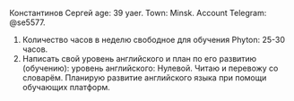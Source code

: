 Константинов Сергей
age: 39 yaer.
Town: Minsk.
Account Telegram: @se5577.

1. Количество часов в неделю свободное для обучения Phyton: 25-30 часов.
2. Написать свой уровень английского и план по его развитию (обучению): 
уровень английского: Нулевой. Читаю и перевожу со словарём. Планирую развитие английского языка при помощи обучающих платформ.
